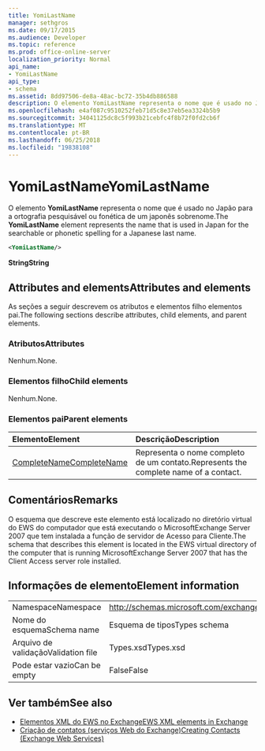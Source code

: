 ```yaml
---
title: YomiLastName
manager: sethgros
ms.date: 09/17/2015
ms.audience: Developer
ms.topic: reference
ms.prod: office-online-server
localization_priority: Normal
api_name:
- YomiLastName
api_type:
- schema
ms.assetid: 8dd97506-de8a-48ac-bc72-35b4db886588
description: O elemento YomiLastName representa o nome que é usado no Japão para a ortografia pesquisável ou fonética de um japonês sobrenome.
ms.openlocfilehash: e4af087c9510252feb71d5c8e37eb5ea3324b5b9
ms.sourcegitcommit: 34041125dc8c5f993b21cebfc4f8b72f0fd2cb6f
ms.translationtype: MT
ms.contentlocale: pt-BR
ms.lasthandoff: 06/25/2018
ms.locfileid: "19838108"
---
```

# <a name="yomilastname"></a><span data-ttu-id="0c9fb-103">YomiLastName</span><span class="sxs-lookup"><span data-stu-id="0c9fb-103">YomiLastName</span></span>

<span data-ttu-id="0c9fb-104">O elemento **YomiLastName** representa o nome que é usado no Japão para a ortografia pesquisável ou fonética de um japonês sobrenome.</span><span class="sxs-lookup"><span data-stu-id="0c9fb-104">The **YomiLastName** element represents the name that is used in Japan for the searchable or phonetic spelling for a Japanese last name.</span></span> 
  
```xml
<YomiLastName/>
```

 <span data-ttu-id="0c9fb-105">**String**</span><span class="sxs-lookup"><span data-stu-id="0c9fb-105">**String**</span></span>
## <a name="attributes-and-elements"></a><span data-ttu-id="0c9fb-106">Attributes and elements</span><span class="sxs-lookup"><span data-stu-id="0c9fb-106">Attributes and elements</span></span>

<span data-ttu-id="0c9fb-107">As seções a seguir descrevem os atributos e elementos filho elementos pai.</span><span class="sxs-lookup"><span data-stu-id="0c9fb-107">The following sections describe attributes, child elements, and parent elements.</span></span>
  
### <a name="attributes"></a><span data-ttu-id="0c9fb-108">Atributos</span><span class="sxs-lookup"><span data-stu-id="0c9fb-108">Attributes</span></span>

<span data-ttu-id="0c9fb-109">Nenhum.</span><span class="sxs-lookup"><span data-stu-id="0c9fb-109">None.</span></span>
  
### <a name="child-elements"></a><span data-ttu-id="0c9fb-110">Elementos filho</span><span class="sxs-lookup"><span data-stu-id="0c9fb-110">Child elements</span></span>

<span data-ttu-id="0c9fb-111">Nenhum.</span><span class="sxs-lookup"><span data-stu-id="0c9fb-111">None.</span></span>
  
### <a name="parent-elements"></a><span data-ttu-id="0c9fb-112">Elementos pai</span><span class="sxs-lookup"><span data-stu-id="0c9fb-112">Parent elements</span></span>

|<span data-ttu-id="0c9fb-113">**Elemento**</span><span class="sxs-lookup"><span data-stu-id="0c9fb-113">**Element**</span></span>|<span data-ttu-id="0c9fb-114">**Descrição**</span><span class="sxs-lookup"><span data-stu-id="0c9fb-114">**Description**</span></span>|
|:-----|:-----|
|[<span data-ttu-id="0c9fb-115">CompleteName</span><span class="sxs-lookup"><span data-stu-id="0c9fb-115">CompleteName</span></span>](completename.md) <br/> |<span data-ttu-id="0c9fb-116">Representa o nome completo de um contato.</span><span class="sxs-lookup"><span data-stu-id="0c9fb-116">Represents the complete name of a contact.</span></span>  <br/> |
   
## <a name="remarks"></a><span data-ttu-id="0c9fb-117">Comentários</span><span class="sxs-lookup"><span data-stu-id="0c9fb-117">Remarks</span></span>

<span data-ttu-id="0c9fb-118">O esquema que descreve este elemento está localizado no diretório virtual do EWS do computador que está executando o MicrosoftExchange Server 2007 que tem instalada a função de servidor de Acesso para Cliente.</span><span class="sxs-lookup"><span data-stu-id="0c9fb-118">The schema that describes this element is located in the EWS virtual directory of the computer that is running MicrosoftExchange Server 2007 that has the Client Access server role installed.</span></span>
  
## <a name="element-information"></a><span data-ttu-id="0c9fb-119">Informações de elemento</span><span class="sxs-lookup"><span data-stu-id="0c9fb-119">Element information</span></span>

|||
|:-----|:-----|
|<span data-ttu-id="0c9fb-120">Namespace</span><span class="sxs-lookup"><span data-stu-id="0c9fb-120">Namespace</span></span>  <br/> |http://schemas.microsoft.com/exchange/services/2006/types  <br/> |
|<span data-ttu-id="0c9fb-121">Nome do esquema</span><span class="sxs-lookup"><span data-stu-id="0c9fb-121">Schema name</span></span>  <br/> |<span data-ttu-id="0c9fb-122">Esquema de tipos</span><span class="sxs-lookup"><span data-stu-id="0c9fb-122">Types schema</span></span>  <br/> |
|<span data-ttu-id="0c9fb-123">Arquivo de validação</span><span class="sxs-lookup"><span data-stu-id="0c9fb-123">Validation file</span></span>  <br/> |<span data-ttu-id="0c9fb-124">Types.xsd</span><span class="sxs-lookup"><span data-stu-id="0c9fb-124">Types.xsd</span></span>  <br/> |
|<span data-ttu-id="0c9fb-125">Pode estar vazio</span><span class="sxs-lookup"><span data-stu-id="0c9fb-125">Can be empty</span></span>  <br/> |<span data-ttu-id="0c9fb-126">False</span><span class="sxs-lookup"><span data-stu-id="0c9fb-126">False</span></span>  <br/> |
   
## <a name="see-also"></a><span data-ttu-id="0c9fb-127">Ver também</span><span class="sxs-lookup"><span data-stu-id="0c9fb-127">See also</span></span>

- [<span data-ttu-id="0c9fb-128">Elementos XML do EWS no Exchange</span><span class="sxs-lookup"><span data-stu-id="0c9fb-128">EWS XML elements in Exchange</span></span>](ews-xml-elements-in-exchange.md)
- [<span data-ttu-id="0c9fb-129">Criação de contatos (serviços Web do Exchange)</span><span class="sxs-lookup"><span data-stu-id="0c9fb-129">Creating Contacts (Exchange Web Services)</span></span>](http://msdn.microsoft.com/library/4845917e-70d1-481c-bbd7-011ec6571789%28Office.15%29.aspx)

